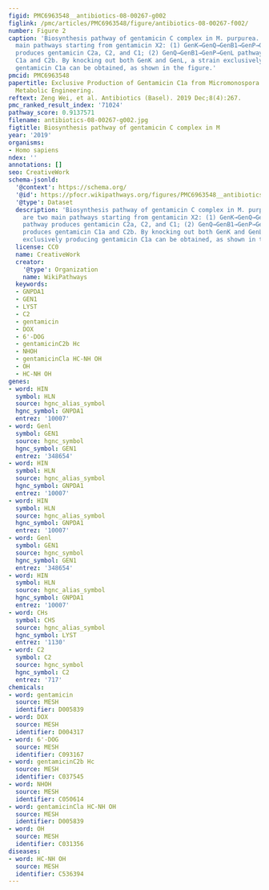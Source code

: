 ```yaml
---
figid: PMC6963548__antibiotics-08-00267-g002
figlink: /pmc/articles/PMC6963548/figure/antibiotics-08-00267-f002/
number: Figure 2
caption: 'Biosynthesis pathway of gentamicin C complex in M. purpurea. There are two
  main pathways starting from gentamicin X2: (1) GenK→GenQ→GenB1→GenP→GenB2→GenL pathway
  produces gentamicin C2a, C2, and C1; (2) GenQ→GenB1→GenP→GenL pathway produces gentamicin
  C1a and C2b. By knocking out both GenK and GenL, a strain exclusively producing
  gentamicin C1a can be obtained, as shown in the figure.'
pmcid: PMC6963548
papertitle: Exclusive Production of Gentamicin C1a from Micromonospora purpurea by
  Metabolic Engineering.
reftext: Zeng Wei, et al. Antibiotics (Basel). 2019 Dec;8(4):267.
pmc_ranked_result_index: '71024'
pathway_score: 0.9137571
filename: antibiotics-08-00267-g002.jpg
figtitle: Biosynthesis pathway of gentamicin C complex in M
year: '2019'
organisms:
- Homo sapiens
ndex: ''
annotations: []
seo: CreativeWork
schema-jsonld:
  '@context': https://schema.org/
  '@id': https://pfocr.wikipathways.org/figures/PMC6963548__antibiotics-08-00267-g002.html
  '@type': Dataset
  description: 'Biosynthesis pathway of gentamicin C complex in M. purpurea. There
    are two main pathways starting from gentamicin X2: (1) GenK→GenQ→GenB1→GenP→GenB2→GenL
    pathway produces gentamicin C2a, C2, and C1; (2) GenQ→GenB1→GenP→GenL pathway
    produces gentamicin C1a and C2b. By knocking out both GenK and GenL, a strain
    exclusively producing gentamicin C1a can be obtained, as shown in the figure.'
  license: CC0
  name: CreativeWork
  creator:
    '@type': Organization
    name: WikiPathways
  keywords:
  - GNPDA1
  - GEN1
  - LYST
  - C2
  - gentamicin
  - DOX
  - 6'-DOG
  - gentamicinC2b Hc
  - NHOH
  - gentamicinCla HC-NH OH
  - OH
  - HC-NH OH
genes:
- word: HIN
  symbol: HLN
  source: hgnc_alias_symbol
  hgnc_symbol: GNPDA1
  entrez: '10007'
- word: Genl
  symbol: GEN1
  source: hgnc_symbol
  hgnc_symbol: GEN1
  entrez: '348654'
- word: HIN
  symbol: HLN
  source: hgnc_alias_symbol
  hgnc_symbol: GNPDA1
  entrez: '10007'
- word: HIN
  symbol: HLN
  source: hgnc_alias_symbol
  hgnc_symbol: GNPDA1
  entrez: '10007'
- word: Genl
  symbol: GEN1
  source: hgnc_symbol
  hgnc_symbol: GEN1
  entrez: '348654'
- word: HIN
  symbol: HLN
  source: hgnc_alias_symbol
  hgnc_symbol: GNPDA1
  entrez: '10007'
- word: CHs
  symbol: CHS
  source: hgnc_alias_symbol
  hgnc_symbol: LYST
  entrez: '1130'
- word: C2
  symbol: C2
  source: hgnc_symbol
  hgnc_symbol: C2
  entrez: '717'
chemicals:
- word: gentamicin
  source: MESH
  identifier: D005839
- word: DOX
  source: MESH
  identifier: D004317
- word: 6'-DOG
  source: MESH
  identifier: C093167
- word: gentamicinC2b Hc
  source: MESH
  identifier: C037545
- word: NHOH
  source: MESH
  identifier: C050614
- word: gentamicinCla HC-NH OH
  source: MESH
  identifier: D005839
- word: OH
  source: MESH
  identifier: C031356
diseases:
- word: HC-NH OH
  source: MESH
  identifier: C536394
---
```

